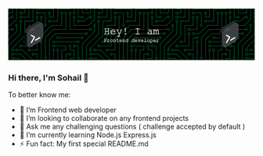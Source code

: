![Header](./github-header-image.png)

### Hi there, I'm Sohail 👋

To better know me:

- 🔭 I’m Frontend web developer
- 👯 I’m looking to collaborate on any frontend projects
- 💬 Ask me any challenging questions ( challenge accepted by default )
- 🌱 I’m currently learning Node.js Express.js
- ⚡ Fun fact: My first special README.md


